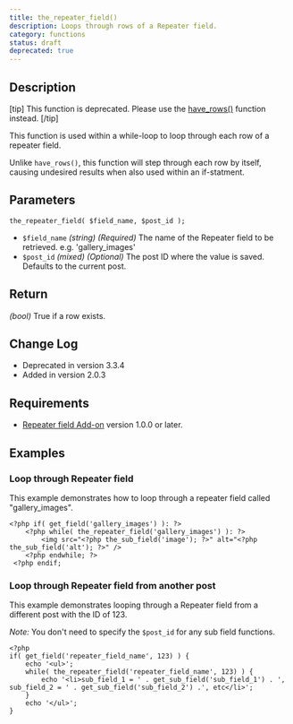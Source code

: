 ```yaml
---
title: the_repeater_field()
description: Loops through rows of a Repeater field.
category: functions
status: draft
deprecated: true
---
```


## Description
[tip]
This function is deprecated. Please use the [have_rows()](https://www.advancedcustomfields.com/resources/have_rows/) function instead.
[/tip]

This function is used within a while-loop to loop through each row of a repeater field.

Unlike `have_rows()`, this function will step through each row by itself, causing undesired results when also used within an if-statment.

## Parameters
```
the_repeater_field( $field_name, $post_id );
```
- `$field_name`	*(string)*	*(Required)*	The name of the Repeater field to be retrieved. e.g. 'gallery_images'
- `$post_id`	*(mixed)*	*(Optional)*	The post ID where the value is saved. Defaults to the current post.

## Return
*(bool)* True if a row exists.

## Change Log
- Deprecated in version 3.3.4
- Added in version 2.0.3

## Requirements
- [Repeater field Add-on](https://www.advancedcustomfields.com/add-ons/repeater-field/) version 1.0.0 or later.

## Examples

### Loop through Repeater field
This example demonstrates how to loop through a repeater field called "gallery_images".
```
<?php if( get_field('gallery_images') ): ?>
    <?php while( the_repeater_field('gallery_images') ): ?>
        <img src="<?php the_sub_field('image'); ?>" alt="<?php the_sub_field('alt'); ?>" />
    <?php endwhile; ?>
 <?php endif;
```

### Loop through Repeater field from another post
This example demonstrates looping through a Repeater field from a different post with the ID of 123.

_Note:_ You don't need to specify the `$post_id` for any sub field functions.
```
<?php
if( get_field('repeater_field_name', 123) ) {
    echo '<ul>';
    while( the_repeater_field('repeater_field_name', 123) ) {
        echo '<li>sub_field_1 = ' . get_sub_field('sub_field_1') . ', sub_field_2 = ' . get_sub_field('sub_field_2') .', etc</li>';
    }
    echo '</ul>';
}
```